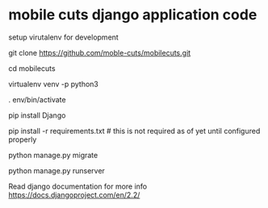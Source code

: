 # mobile cuts django application code
setup virutalenv for development

git clone https://github.com/moble-cuts/mobilecuts.git

cd mobilecuts

virtualenv venv -p python3

. env/bin/activate

pip install Django

pip install -r requirements.txt # this is not required as of yet until configured properly

python manage.py migrate

python manage.py runserver

Read django documentation for more info https://docs.djangoproject.com/en/2.2/



